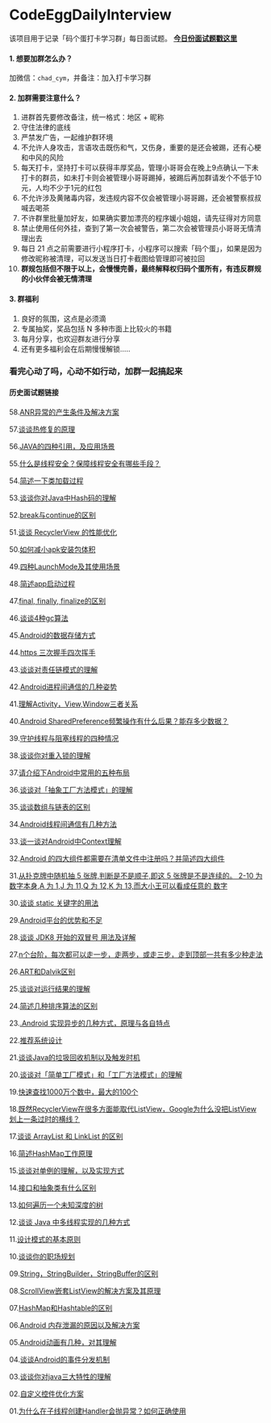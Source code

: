 # CodeEggDailyInterview

该项目用于记录「码个蛋打卡学习群」每日面试题。 **[今日份面试题戳这里](https://github.com/codeegginterviewgroup/CodeEggDailyInterview/issues/59)**

#### 1. 想要加群怎么办？
加微信：`chad_cym`，并备注：加入打卡学习群

#### 2. 加群需要注意什么？
1. 进群首先要修改备注，统一格式：地区 + 昵称
2. 守住法律的底线
3. 严禁发广告，一起维护群环境
4. 不允许人身攻击，言语攻击既伤和气，又伤身，重要的是还会被踢，还有心梗和中风的风险
5. 每天打卡，坚持打卡可以获得丰厚奖品，管理小哥哥会在晚上9点确认一下未打卡的群员，如未打卡则会被管理小哥哥踢掉，被踢后再加群请发个不低于10元，人均不少于1元的红包
6. 不允许涉及黄赌毒内容，发违规内容不仅会被管理小哥哥踢，还会被警察叔叔喊去喝茶
7. 不许群里批量加好友，如果确实要加漂亮的程序媛小姐姐，请先征得对方同意
8. 禁止使用任何外挂，查到了第一次会被警告，第二次会被管理员小哥哥无情清理出去
9. 每日 21 点之前需要进行小程序打卡，小程序可以搜索「码个蛋」，如果是因为修改昵称被清理，可以发送当日打卡截图给管理即可被拉回
10. **群规包括但不限于以上，会慢慢完善，最终解释权归码个蛋所有，有违反群规的小伙伴会被无情清理**

#### 3. 群福利
1. 良好的氛围，这点是必须滴
2. 专属抽奖，奖品包括 N 多种市面上比较火的书籍
3. 每月分享，也欢迎群友进行分享
4. 还有更多福利会在后期慢慢解锁.....

### 看完心动了吗，心动不如行动，加群一起搞起来

#### 历史面试题链接
58.[ANR异常的产生条件及解决方案](https://github.com/codeegginterviewgroup/CodeEggDailyInterview/blob/master/Android%20%E5%9F%BA%E7%A1%80/58.ANR%E5%BC%82%E5%B8%B8%E7%9A%84%E4%BA%A7%E7%94%9F%E6%9D%A1%E4%BB%B6%E5%8F%8A%E8%A7%A3%E5%86%B3%E6%96%B9%E6%A1%88.md)

57.[谈谈热修复的原理](https://github.com/codeegginterviewgroup/CodeEggDailyInterview/blob/master/Android%20%E8%BF%9B%E9%98%B6/57.%E8%B0%88%E8%B0%88%E7%83%AD%E4%BF%AE%E5%A4%8D%E7%9A%84%E5%8E%9F%E7%90%86.md)

56.[JAVA的四种引用，及应用场景](https://github.com/codeegginterviewgroup/CodeEggDailyInterview/blob/master/Java%20%E5%9F%BA%E7%A1%80/56.JAVA%E7%9A%84%E5%9B%9B%E7%A7%8D%E5%BC%95%E7%94%A8%EF%BC%8C%E5%8F%8A%E5%BA%94%E7%94%A8%E5%9C%BA%E6%99%AF.md)

55.[什么是线程安全？保障线程安全有哪些手段？](https://github.com/codeegginterviewgroup/CodeEggDailyInterview/blob/master/Java%20%E5%9F%BA%E7%A1%80/55.%E4%BB%80%E4%B9%88%E6%98%AF%E7%BA%BF%E7%A8%8B%E5%AE%89%E5%85%A8%EF%BC%9F%E4%BF%9D%E9%9A%9C%E7%BA%BF%E7%A8%8B%E5%AE%89%E5%85%A8%E6%9C%89%E5%93%AA%E4%BA%9B%E6%89%8B%E6%AE%B5%EF%BC%9F.md)

54.[简述一下类加载过程](https://github.com/codeegginterviewgroup/CodeEggDailyInterview/blob/master/Java%20%E5%9F%BA%E7%A1%80/54.%E7%AE%80%E8%BF%B0%E4%B8%80%E4%B8%8B%E7%B1%BB%E5%8A%A0%E8%BD%BD%E8%BF%87%E7%A8%8B.md)

53.[谈谈你对Java中Hash码的理解](https://github.com/codeegginterviewgroup/CodeEggDailyInterview/blob/master/Java%20%E5%9F%BA%E7%A1%80/53.%E8%B0%88%E8%B0%88%E4%BD%A0%E5%AF%B9Java%E4%B8%ADHash%E7%A0%81%E7%9A%84%E7%90%86%E8%A7%A3.md)

52.[break与continue的区别](https://github.com/codeegginterviewgroup/CodeEggDailyInterview/blob/master/Java%20%E5%9F%BA%E7%A1%80/52.break%E4%B8%8Econtinue%E7%9A%84%E5%8C%BA%E5%88%AB.md)

51.[谈谈 RecyclerView 的性能优化](https://github.com/codeegginterviewgroup/CodeEggDailyInterview/blob/master/Android%20%E5%9F%BA%E7%A1%80/51.%E8%B0%88%E8%B0%88%20RecyclerView%20%E7%9A%84%E6%80%A7%E8%83%BD%E4%BC%98%E5%8C%96.md)

50.[如何减小apk安装包体积](https://github.com/codeegginterviewgroup/CodeEggDailyInterview/blob/master/Android%20%E5%9F%BA%E7%A1%80/50.%E5%A6%82%E4%BD%95%E5%87%8F%E5%B0%8Fapk%E5%AE%89%E8%A3%85%E5%8C%85%E4%BD%93%E7%A7%AF.md)

49.[四种LaunchMode及其使用场景](https://github.com/codeegginterviewgroup/CodeEggDailyInterview/blob/master/Android%20%E5%9F%BA%E7%A1%80/49.%E5%9B%9B%E7%A7%8DLaunchMode%E5%8F%8A%E5%85%B6%E4%BD%BF%E7%94%A8%E5%9C%BA%E6%99%AF.md)

48.[简述app启动过程](https://github.com/codeegginterviewgroup/CodeEggDailyInterview/blob/master/Android%20%E8%BF%9B%E9%98%B6/48.%E7%AE%80%E8%BF%B0app%E5%90%AF%E5%8A%A8%E8%BF%87%E7%A8%8B.md)

47.[final, finally, finalize的区别](https://github.com/codeegginterviewgroup/CodeEggDailyInterview/blob/master/Java%20%E5%9F%BA%E7%A1%80/47.final%2C%20finally%2C%20finalize%E7%9A%84%E5%8C%BA%E5%88%AB.md)

46.[谈谈4种gc算法](https://github.com/codeegginterviewgroup/CodeEggDailyInterview/blob/master/JVM/46.%E8%B0%88%E8%B0%884%E7%A7%8Dgc%E7%AE%97%E6%B3%95.md)

45.[Android的数据存储方式](https://github.com/codeegginterviewgroup/CodeEggDailyInterview/blob/master/Android%20%E5%9F%BA%E7%A1%80/45.Android%E7%9A%84%E6%95%B0%E6%8D%AE%E5%AD%98%E5%82%A8%E6%96%B9%E5%BC%8F.md)

44.[https 三次握手四次挥手](https://github.com/codeegginterviewgroup/CodeEggDailyInterview/blob/master/%E7%BD%91%E7%BB%9C/44.https%20%E4%B8%89%E6%AC%A1%E6%8F%A1%E6%89%8B%E5%9B%9B%E6%AC%A1%E6%8C%A5%E6%89%8B.md)

43.[谈谈对责任链模式的理解](https://github.com/codeegginterviewgroup/CodeEggDailyInterview/blob/master/%E8%AE%BE%E8%AE%A1%E6%A8%A1%E5%BC%8F/43.%E8%B0%88%E8%B0%88%E5%AF%B9%E8%B4%A3%E4%BB%BB%E9%93%BE%E6%A8%A1%E5%BC%8F%E7%9A%84%E7%90%86%E8%A7%A3.md)

42.[Android进程间通信的几种姿势](https://github.com/codeegginterviewgroup/CodeEggDailyInterview/blob/master/Android%20%E5%9F%BA%E7%A1%80/42.Android%E8%BF%9B%E7%A8%8B%E9%97%B4%E9%80%9A%E4%BF%A1%E7%9A%84%E5%87%A0%E7%A7%8D%E5%A7%BF%E5%8A%BF.md)

41.[理解Activity，View,Window三者关系](https://github.com/codeegginterviewgroup/CodeEggDailyInterview/blob/master/Android%20%E5%9F%BA%E7%A1%80/41.%E7%90%86%E8%A7%A3Activity%EF%BC%8CView%2CWindow%E4%B8%89%E8%80%85%E5%85%B3%E7%B3%BB.md)

40.[Android SharedPreference频繁操作有什么后果？能存多少数据？](https://github.com/codeegginterviewgroup/CodeEggDailyInterview/blob/master/Android%20%E5%9F%BA%E7%A1%80/40.Android%20SharedPreference%E9%A2%91%E7%B9%81%E6%93%8D%E4%BD%9C%E6%9C%89%E4%BB%80%E4%B9%88%E5%90%8E%E6%9E%9C%EF%BC%9F%E8%83%BD%E5%AD%98%E5%A4%9A%E5%B0%91%E6%95%B0%E6%8D%AE.md)

39.[守护线程与阻塞线程的四种情况](https://github.com/codeegginterviewgroup/CodeEggDailyInterview/blob/master/Java%20%E5%9F%BA%E7%A1%80/39.%E5%AE%88%E6%8A%A4%E7%BA%BF%E7%A8%8B%E4%B8%8E%E9%98%BB%E5%A1%9E%E7%BA%BF%E7%A8%8B%E7%9A%84%E5%9B%9B%E7%A7%8D%E6%83%85%E5%86%B5.md)

38.[谈谈你对重入锁的理解](https://github.com/codeegginterviewgroup/CodeEggDailyInterview/blob/master/Java%20%E5%9F%BA%E7%A1%80/38.%E8%B0%88%E8%B0%88%E4%BD%A0%E5%AF%B9%E9%87%8D%E5%85%A5%E9%94%81%E7%9A%84%E7%90%86%E8%A7%A3.md)

37.[请介绍下Android中常用的五种布局](https://github.com/codeegginterviewgroup/CodeEggDailyInterview/blob/master/Android%20%E5%9F%BA%E7%A1%80/37.%E8%AF%B7%E4%BB%8B%E7%BB%8D%E4%B8%8BAndroid%E4%B8%AD%E5%B8%B8%E7%94%A8%E7%9A%84%E4%BA%94%E7%A7%8D%E5%B8%83%E5%B1%80.md)

36.[谈谈对「抽象工厂方法模式」的理解](https://github.com/codeegginterviewgroup/CodeEggDailyInterview/blob/master/%E8%AE%BE%E8%AE%A1%E6%A8%A1%E5%BC%8F/36%E8%B0%88%E8%B0%88%E5%AF%B9%E3%80%8C%E6%8A%BD%E8%B1%A1%E5%B7%A5%E5%8E%82%E6%96%B9%E6%B3%95%E6%A8%A1%E5%BC%8F%E3%80%8D%E7%9A%84%E7%90%86%E8%A7%A3.md)

35.[谈谈数组与链表的区别](https://github.com/codeegginterviewgroup/CodeEggDailyInterview/blob/master/Java%20%E5%9F%BA%E7%A1%80/35.%E8%B0%88%E8%B0%88%E6%95%B0%E7%BB%84%E4%B8%8E%E9%93%BE%E8%A1%A8%E7%9A%84%E5%8C%BA%E5%88%AB.md)

34.[Android线程间通信有几种方法](https://github.com/codeegginterviewgroup/CodeEggDailyInterview/blob/master/Android%20%E5%9F%BA%E7%A1%80/34.Android%E7%BA%BF%E7%A8%8B%E9%97%B4%E9%80%9A%E4%BF%A1%E6%9C%89%E5%87%A0%E7%A7%8D%E6%96%B9%E6%B3%95%EF%BC%9F.md)

33.[谈一谈对Android中Context理解](https://github.com/codeegginterviewgroup/CodeEggDailyInterview/blob/master/Android%20%E5%9F%BA%E7%A1%80/33.%E8%B0%88%E4%B8%80%E8%B0%88%E5%AF%B9Android%E4%B8%ADContext%E7%90%86%E8%A7%A3.md)

32.[Android 的四大组件都需要在清单文件中注册吗？并简述四大组件](https://github.com/codeegginterviewgroup/CodeEggDailyInterview/blob/master/Android%20%E5%9F%BA%E7%A1%80/32.Android%20%E7%9A%84%E5%9B%9B%E5%A4%A7%E7%BB%84%E4%BB%B6%E9%83%BD%E9%9C%80%E8%A6%81%E5%9C%A8%E6%B8%85%E5%8D%95%E6%96%87%E4%BB%B6%E4%B8%AD%E6%B3%A8%E5%86%8C%E5%90%97%EF%BC%9F%E5%B9%B6%E7%AE%80%E8%BF%B0%E5%9B%9B%E5%A4%A7%E7%BB%84%E4%BB%B6.md)

31.[从扑克牌中随机抽 5 张牌,判断是不是顺子,即这 5 张牌是不是连续的。 2-10 为数字本身,A 为 1,J 为 11,Q 为 12,K 为 13,而大小王可以看成任意的 数字](https://github.com/codeegginterviewgroup/CodeEggDailyInterview/blob/master/%E7%AE%97%E6%B3%95%EF%BC%8C%E6%95%B0%E6%8D%AE%E7%BB%93%E6%9E%84/31.%E4%BB%8E%E6%89%91%E5%85%8B%E7%89%8C%E4%B8%AD%E9%9A%8F%E6%9C%BA%E6%8A%BD%205%20%E5%BC%A0%E7%89%8C%2C%E5%88%A4%E6%96%AD%E6%98%AF%E4%B8%8D%E6%98%AF%E9%A1%BA%E5%AD%90%2C%E5%8D%B3%E8%BF%99%205%20%E5%BC%A0%E7%89%8C%E6%98%AF%E4%B8%8D%E6%98%AF%E8%BF%9E%E7%BB%AD%E7%9A%84%E3%80%82%202-10%20%E4%B8%BA%E6%95%B0%E5%AD%97%E6%9C%AC%E8%BA%AB%2CA%20%E4%B8%BA%201%2CJ%20%E4%B8%BA%2011%2CQ%20%E4%B8%BA%2012%2CK%20%E4%B8%BA%2013%2C%E8%80%8C%E5%A4%A7%E5%B0%8F%E7%8E%8B%E5%8F%AF%E4%BB%A5%E7%9C%8B%E6%88%90%E4%BB%BB%E6%84%8F%E7%9A%84%20%E6%95%B0%E5%AD%97.md)

30.[谈谈 static 关键字的用法](https://github.com/codeegginterviewgroup/CodeEggDailyInterview/blob/master/Java%20%E5%9F%BA%E7%A1%80/30.%E8%B0%88%E8%B0%88%20static%20%E5%85%B3%E9%94%AE%E5%AD%97%E7%9A%84%E7%94%A8%E6%B3%95.md)

29.[Android平台的优势和不足](https://github.com/codeegginterviewgroup/CodeEggDailyInterview/blob/master/%E5%85%B6%E4%BB%96/29.Android%E5%B9%B3%E5%8F%B0%E7%9A%84%E4%BC%98%E5%8A%BF%E5%92%8C%E4%B8%8D%E8%B6%B3.md)

28.[谈谈 JDK8 开始的双冒号 用法及详解](https://github.com/codeegginterviewgroup/CodeEggDailyInterview/blob/master/Java%20%E5%9F%BA%E7%A1%80/28.%E8%B0%88%E8%B0%88%20JDK8%20%E5%BC%80%E5%A7%8B%E7%9A%84%E5%8F%8C%E5%86%92%E5%8F%B7%20%20%E7%94%A8%E6%B3%95%E5%8F%8A%E8%AF%A6%E8%A7%A3.md)

27.[n个台阶，每次都可以走一步，走两步，或走三步，走到顶部一共有多少种走法](https://github.com/codeegginterviewgroup/CodeEggDailyInterview/blob/master/%E7%AE%97%E6%B3%95%EF%BC%8C%E6%95%B0%E6%8D%AE%E7%BB%93%E6%9E%84/27.n%E4%B8%AA%E5%8F%B0%E9%98%B6%EF%BC%8C%E6%AF%8F%E6%AC%A1%E9%83%BD%E5%8F%AF%E4%BB%A5%E8%B5%B0%E4%B8%80%E6%AD%A5%EF%BC%8C%E8%B5%B0%E4%B8%A4%E6%AD%A5%EF%BC%8C%E6%88%96%E8%B5%B0%E4%B8%89%E6%AD%A5%EF%BC%8C%E8%B5%B0%E5%88%B0%E9%A1%B6%E9%83%A8%E4%B8%80%E5%85%B1%E6%9C%89%E5%A4%9A%E5%B0%91%E7%A7%8D%E8%B5%B0%E6%B3%95.md)

26.[ART和Dalvik区别](https://github.com/codeegginterviewgroup/CodeEggDailyInterview/blob/master/Android%20%E8%99%9A%E6%8B%9F%E6%9C%BA/26.ART%E5%92%8CDalvik%E5%8C%BA%E5%88%AB.md)

25.[谈谈对运行结果的理解](https://github.com/codeegginterviewgroup/CodeEggDailyInterview/blob/master/Java%20%E5%9F%BA%E7%A1%80/25.%E8%B0%88%E8%B0%88%E5%AF%B9%E8%BF%90%E8%A1%8C%E7%BB%93%E6%9E%9C%E7%9A%84%E7%90%86%E8%A7%A3.md)

24.[简述几种排序算法的区别](https://github.com/codeegginterviewgroup/CodeEggDailyInterview/blob/master/%E7%AE%97%E6%B3%95%EF%BC%8C%E6%95%B0%E6%8D%AE%E7%BB%93%E6%9E%84/24.%E7%AE%80%E8%BF%B0%E5%87%A0%E7%A7%8D%E6%8E%92%E5%BA%8F%E7%AE%97%E6%B3%95%E7%9A%84%E5%8C%BA%E5%88%AB.md)

23.[.Android 实现异步的几种方式，原理与各自特点](https://github.com/codeegginterviewgroup/CodeEggDailyInterview/blob/master/Android%20%E5%9F%BA%E7%A1%80/23.Android%20%E5%AE%9E%E7%8E%B0%E5%BC%82%E6%AD%A5%E7%9A%84%E5%87%A0%E7%A7%8D%E6%96%B9%E5%BC%8F%EF%BC%8C%E5%8E%9F%E7%90%86%E4%B8%8E%E5%90%84%E8%87%AA%E7%89%B9%E7%82%B9.md)

22.[推荐系统设计](https://github.com/codeegginterviewgroup/CodeEggDailyInterview/blob/master/%E5%85%B6%E4%BB%96/22.%E6%8E%A8%E8%8D%90%E7%B3%BB%E7%BB%9F%E8%AE%BE%E8%AE%A1.md)

21.[谈谈Java的垃圾回收机制以及触发时机](https://github.com/codeegginterviewgroup/CodeEggDailyInterview/blob/master/JVM/21.%E8%B0%88%E8%B0%88Java%E7%9A%84%E5%9E%83%E5%9C%BE%E5%9B%9E%E6%94%B6%E6%9C%BA%E5%88%B6%E4%BB%A5%E5%8F%8A%E8%A7%A6%E5%8F%91%E6%97%B6%E6%9C%BA.md) 

20.[谈谈对「简单工厂模式」和「工厂方法模式」的理解](https://github.com/codeegginterviewgroup/CodeEggDailyInterview/blob/master/%E8%AE%BE%E8%AE%A1%E6%A8%A1%E5%BC%8F/20.%E8%B0%88%E8%B0%88%E5%AF%B9%E3%80%8C%E7%AE%80%E5%8D%95%E5%B7%A5%E5%8E%82%E6%A8%A1%E5%BC%8F%E3%80%8D%E5%92%8C%E3%80%8C%E5%B7%A5%E5%8E%82%E6%96%B9%E6%B3%95%E6%A8%A1%E5%BC%8F%E3%80%8D%E7%9A%84%E7%90%86%E8%A7%A3.md)

19.[快速查找1000万个数中，最大的100个](https://github.com/codeegginterviewgroup/CodeEggDailyInterview/blob/master/%E7%AE%97%E6%B3%95%EF%BC%8C%E6%95%B0%E6%8D%AE%E7%BB%93%E6%9E%84/19.%E5%BF%AB%E9%80%9F%E6%9F%A5%E6%89%BE1000%E4%B8%87%E4%B8%AA%E6%95%B0%E4%B8%AD%EF%BC%8C%E6%9C%80%E5%A4%A7%E7%9A%84100%E4%B8%AA(%E7%AE%97%E6%B3%95).md)

18.[既然RecyclerView在很多方面能取代ListView，Google为什么没把ListView划上一条过时的横线？](https://github.com/codeegginterviewgroup/CodeEggDailyInterview/blob/master/Android%20%E5%9F%BA%E7%A1%80/18.%E6%97%A2%E7%84%B6RecyclerView%E5%9C%A8%E5%BE%88%E5%A4%9A%E6%96%B9%E9%9D%A2%E8%83%BD%E5%8F%96%E4%BB%A3ListView%EF%BC%8CGoogle%E4%B8%BA%E4%BB%80%E4%B9%88%E6%B2%A1%E6%8A%8AListView%E5%88%92%E4%B8%8A%E4%B8%80%E6%9D%A1%E8%BF%87%E6%97%B6%E7%9A%84%E6%A8%AA%E7%BA%BF%EF%BC%9F.md)

17.[谈谈 ArrayList 和 LinkList 的区别](https://github.com/codeegginterviewgroup/CodeEggDailyInterview/blob/master/Java%20%E5%9F%BA%E7%A1%80/17.%E8%B0%88%E8%B0%88%20ArrayList%20%E5%92%8C%20LinkList%20%E7%9A%84%E5%8C%BA%E5%88%AB.md)

16.[简述HashMap工作原理](https://github.com/codeegginterviewgroup/CodeEggDailyInterview/blob/master/Java%20%E5%9F%BA%E7%A1%80/16.%E7%AE%80%E8%BF%B0HashMap%E5%B7%A5%E4%BD%9C%E5%8E%9F%E7%90%86.md)

15.[谈谈对单例的理解，以及实现方式](https://github.com/codeegginterviewgroup/CodeEggDailyInterview/blob/master/%E8%AE%BE%E8%AE%A1%E6%A8%A1%E5%BC%8F/15.%E8%B0%88%E8%B0%88%E5%AF%B9%E5%8D%95%E4%BE%8B%E7%9A%84%E7%90%86%E8%A7%A3%EF%BC%8C%E4%BB%A5%E5%8F%8A%E5%AE%9E%E7%8E%B0%E6%96%B9%E5%BC%8F.md)

14.[接口和抽象类有什么区别](https://github.com/codeegginterviewgroup/CodeEggDailyInterview/blob/master/Java%20%E5%9F%BA%E7%A1%80/14.%E6%8E%A5%E5%8F%A3%E5%92%8C%E6%8A%BD%E8%B1%A1%E7%B1%BB%E6%9C%89%E4%BB%80%E4%B9%88%E5%8C%BA%E5%88%AB.md)

13.[如何遍历一个未知深度的树](https://github.com/codeegginterviewgroup/CodeEggDailyInterview/blob/master/%E7%AE%97%E6%B3%95%EF%BC%8C%E6%95%B0%E6%8D%AE%E7%BB%93%E6%9E%84/13.%E5%A6%82%E4%BD%95%E9%81%8D%E5%8E%86%E4%B8%80%E4%B8%AA%E6%9C%AA%E7%9F%A5%E6%B7%B1%E5%BA%A6%E7%9A%84%E6%A0%91.md)

12.[谈谈 Java 中多线程实现的几种方式](https://github.com/codeegginterviewgroup/CodeEggDailyInterview/blob/master/Java%20%E5%9F%BA%E7%A1%80/12.%E8%B0%88%E8%B0%88%20Java%20%E4%B8%AD%E5%A4%9A%E7%BA%BF%E7%A8%8B%E5%AE%9E%E7%8E%B0%E7%9A%84%E5%87%A0%E7%A7%8D%E6%96%B9%E5%BC%8F.md)

11.[设计模式的基本原则](https://github.com/codeegginterviewgroup/CodeEggDailyInterview/blob/master/%E8%AE%BE%E8%AE%A1%E6%A8%A1%E5%BC%8F/11.%E8%AE%BE%E8%AE%A1%E6%A8%A1%E5%BC%8F%E7%9A%84%E5%9F%BA%E6%9C%AC%E5%8E%9F%E5%88%99.md)

10.[谈谈你的职场规划](https://github.com/codeegginterviewgroup/CodeEggDailyInterview/blob/master/%E5%85%B6%E4%BB%96/10.%E8%B0%88%E8%B0%88%E4%BD%A0%E7%9A%84%E8%81%8C%E5%9C%BA%E8%A7%84%E5%88%92.md)

09.[String，StringBuilder，StringBuffer的区别](https://github.com/codeegginterviewgroup/CodeEggDailyInterview/blob/master/Java%20%E5%9F%BA%E7%A1%80/09.String%EF%BC%8CStringBuilder%EF%BC%8CStringBuffer%E7%9A%84%E5%8C%BA%E5%88%AB.md)

08.[ScrollView嵌套ListView的解决方案及其原理](https://github.com/codeegginterviewgroup/CodeEggDailyInterview/blob/master/Android%20%E5%9F%BA%E7%A1%80/08.ScrollView%E5%B5%8C%E5%A5%97ListView%E7%9A%84%E8%A7%A3%E5%86%B3%E6%96%B9%E6%A1%88%E5%8F%8A%E5%85%B6%E5%8E%9F%E7%90%86.md)

07.[HashMap和Hashtable的区别](https://github.com/codeegginterviewgroup/CodeEggDailyInterview/blob/master/Java%20%E5%9F%BA%E7%A1%80/07.HashMap%E5%92%8CHashtable%E7%9A%84%E5%8C%BA%E5%88%AB.md)

06.[Android 内存泄漏的原因以及解决方案](https://github.com/codeegginterviewgroup/CodeEggDailyInterview/blob/master/Android%20%E5%9F%BA%E7%A1%80/06.Android%20%E5%86%85%E5%AD%98%E6%B3%84%E6%BC%8F%E7%9A%84%E5%8E%9F%E5%9B%A0%E4%BB%A5%E5%8F%8A%E8%A7%A3%E5%86%B3%E6%96%B9%E6%A1%88.md)

05.[Android动画有几种，对其理解](https://github.com/codeegginterviewgroup/CodeEggDailyInterview/blob/master/Android%20%E5%9F%BA%E7%A1%80/05.Android%E5%8A%A8%E7%94%BB%E6%9C%89%E5%87%A0%E7%A7%8D%EF%BC%8C%E5%AF%B9%E5%85%B6%E7%90%86%E8%A7%A3.md)

04.[谈谈Android的事件分发机制](https://github.com/codeegginterviewgroup/CodeEggDailyInterview/blob/master/Android%20%E5%9F%BA%E7%A1%80/04.%E8%B0%88%E8%B0%88Android%E7%9A%84%E4%BA%8B%E4%BB%B6%E5%88%86%E5%8F%91%E6%9C%BA%E5%88%B6.md)

03.[谈谈你对java三大特性的理解](https://github.com/codeegginterviewgroup/CodeEggDailyInterview/blob/master/Java%20%E5%9F%BA%E7%A1%80/03.%E8%B0%88%E8%B0%88%E4%BD%A0%E5%AF%B9java%E4%B8%89%E5%A4%A7%E7%89%B9%E6%80%A7%E7%9A%84%E7%90%86%E8%A7%A3.md)

02.[自定义控件优化方案](https://github.com/codeegginterviewgroup/CodeEggDailyInterview/blob/master/Android%20%E5%9F%BA%E7%A1%80/02.%E8%87%AA%E5%AE%9A%E4%B9%89%E6%8E%A7%E4%BB%B6%E4%BC%98%E5%8C%96%E6%96%B9%E6%A1%88.md)

01.[为什么在子线程创建Handler会抛异常？如何正确使用](https://github.com/codeegginterviewgroup/CodeEggDailyInterview/blob/master/Android%20%E5%9F%BA%E7%A1%80/01.%E4%B8%BA%E4%BB%80%E4%B9%88%E5%9C%A8%E5%AD%90%E7%BA%BF%E7%A8%8B%E5%88%9B%E5%BB%BAHandler%E4%BC%9A%E6%8A%9B%E5%BC%82%E5%B8%B8%EF%BC%9F%E5%A6%82%E4%BD%95%E6%AD%A3%E7%A1%AE%E4%BD%BF%E7%94%A8.md)

